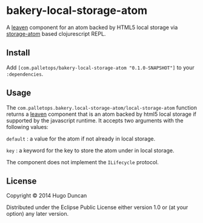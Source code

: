 # bakery-local-storage-atom

A [leaven][leaven] component for an atom backed by HTML5 local storage via [storage-atom][storage-atom] based
clojurescript REPL.

## Install

Add `[com.palletops/bakery-local-storage-atom "0.1.0-SNAPSHOT"]` to your
`:dependencies`.

## Usage

The `com.palletops.bakery.local-storage-atom/local-storage-atom`
function returns a [leaven][leaven] component that is an atom backed
by html5 local storage if supported by the javascript runtime.  It
accepts two arguments with the following values:

`default`
: a value for the atom if not already in local storage.

`key`
: a keyword for the key to store the atom under in local storage.

The component does not implement the `ILifecycle` protocol.

## License

Copyright © 2014 Hugo Duncan

Distributed under the Eclipse Public License either version 1.0 or (at
your option) any later version.

[storage-atom]:https://github.com/alandipert/storage-atom "Local-storage backed atom"
[leaven]:https://github.com/palletops/leaven "Leaven component library"
[ring]:https://github.com/ring-clojure/ring "Ring"
